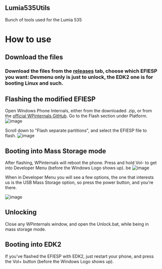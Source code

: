 ## Lumia535Utils
Bunch of tools used for the Lumia 535

# How to use
## Download the files
### Download the files from the [releases](https://github.com/sonic011gamer/Lumia535Utils/tags) tab, choose which EFIESP you want: Devmenu only is just to unlock, the EDK2 one is for booting Linux and such.

## Flashing the modified EFIESP
Open Windows Phone Internals, either from the downloaded .zip, or from the [official WPinternals GitHub](https://github.com/ReneLergner/WPinternals).
Go to the Flash section under Platform.
![image](https://github.com/sonic011gamer/Lumia535Utils/blob/main/images/Where_Flash_is.png?raw=true)

Scroll down to "Flash separate partitions", and select the EFIESP file to flash.
![image](https://github.com/sonic011gamer/Lumia535Utils/blob/main/images/Flash.png?raw=true)
## Booting into Mass Storage mode
After flashing, WPinternals will reboot the phone. Press and hold Vol- to get into Developer Menu (before the Windows Logo shows up).
be
![image](https://github.com/sonic011gamer/Lumia535Utils/blob/main/images/DeveloperMenu.jpg?raw=true)

When in Developer Menu you will see a few options, the one that interests us is the USB Mass Storage option, so press the power button, and you're there.

![image](https://github.com/sonic011gamer/Lumia535Utils/blob/main/images/Mass_Storage.jpg?raw=true)

## Unlocking
Close any WPinternals window, and open the Unlock.bat, while being in mass storage mode.

## Booting into EDK2
If you've flashed the EFIESP with EDK2, just restart your phone, and press the Vol+ button (before the Windows Logo shows up).


